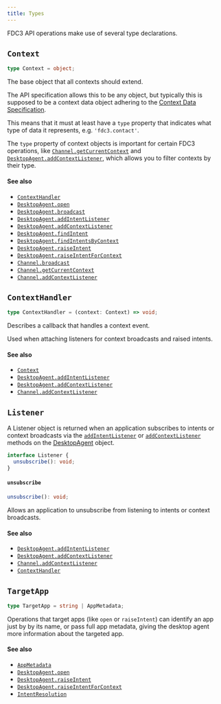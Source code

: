 ```yaml
---
title: Types
---
```


FDC3 API operations make use of several type declarations.

## `Context`

```typescript
type Context = object;
```

The base object that all contexts should extend.

The API specification allows this to be any object, but typically this is supposed to be a context data object adhering to the [Context Data Specification](../../context/spec).

This means that it must at least have a `type` property that indicates what type of data it represents, e.g. `'fdc3.contact'`.

The `type` property of context objects is important for certain FDC3 operations, like [`Channel.getCurrentContext`](Channel#getCurrentContext) and [`DesktopAgent.addContextListener`](DesktopAgent#addContextListener), which allows you to filter contexts by their type.

#### See also
* [`ContextHandler`](#contexthandler)
* [`DesktopAgent.open`](DesktopAgent#open)
* [`DesktopAgent.broadcast`](DesktopAgent#broadcast)
* [`DesktopAgent.addIntentListener`](DesktopAgent#addintentlistener)
* [`DesktopAgent.addContextListener`](DesktopAgent#addcontextlistener)
* [`DesktopAgent.findIntent`](DesktopAgent#findintent)
* [`DesktopAgent.findIntentsByContext`](DesktopAgent#findintentsbycontext)
* [`DesktopAgent.raiseIntent`](DesktopAgent#raiseintent)
* [`DesktopAgent.raiseIntentForContext`](DesktopAgent#raiseIntentForContext)
* [`Channel.broadcast`](Channel#broadcast)
* [`Channel.getCurrentContext`](Channel#getCurrentContext)
* [`Channel.addContextListener`](Channel#addContextListener)

## `ContextHandler`

```typescript
type ContextHandler = (context: Context) => void;
```

Describes a callback that handles a context event.

Used when attaching listeners for context broadcasts and raised intents.

#### See also
* [`Context`](#context)
* [`DesktopAgent.addIntentListener`](DesktopAgent#addintentlistener)
* [`DesktopAgent.addContextListener`](DesktopAgent#addcontextlistener)
* [`Channel.addContextListener`](Channel#addcontextlistener)

## `Listener`

A Listener object is returned when an application subscribes to intents or context broadcasts via the [`addIntentListener`](#addintentlistener) or [`addContextListener`](#addcontextlistener) methods on the [DesktopAgent](DesktopAgent) object.

```typescript
interface Listener {
  unsubscribe(): void;
}
```
#### `unsubscribe`

```ts
unsubscribe(): void;
```

Allows an application to unsubscribe from listening to intents or context broadcasts.

#### See also
* [`DesktopAgent.addIntentListener`](DesktopAgent#addintentlistener)
* [`DesktopAgent.addContextListener`](DesktopAgent#addcontextlistener)
* [`Channel.addContextListener`](Channel#addcontextlistener)
* [`ContextHandler`](Types#contexthandler)


## `TargetApp`

```typescript
type TargetApp = string | AppMetadata;
```

Operations that target apps (like `open` or `raiseIntent`) can identify an app just by by its name,
or pass full app metadata, giving the desktop agent more information about the targeted app.

#### See also
* [`AppMetadata`](Metadata#appmetadata)
* [`DesktopAgent.open`](DesktopAgent#open)
* [`DesktopAgent.raiseIntent`](DesktopAgent#raiseintent)
* [`DesktopAgent.raiseIntentForContext`](DesktopAgent#raiseintentforcontext)
* [`IntentResolution`](Metadata#intentresolution)
